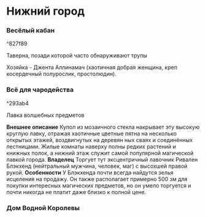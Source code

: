 # Нижний город
### Весёлый кабан

^827f89

Таверна, позади которой часто обнаруживают трупы

Хозяйка - Джента Аллинамач (хаотичная добрая женщина, креп
косердечный полурослик, простолюдин).

### Всё для чародейства

^293ab4

Лавка волшебных предметов

**Внешнее описание**
Купол из мозаичного стекла накрывает эту высокую
круглую лавку, отражая хаотичные цветные пятна на
несколько открытых этажей, воздвигнутых на деревян
ных сваях и соединённых лестницами. Жилые комнаты
наверху полны редких растений и книжных полок,
а нижний этаж служит самой популярной магической
лавкой города. 
**Владелец**
Торгует тут эксцентричный лавочник Ривален Блэкхенд (нейтральный мужчина, человек, маг) с высохшей правой рукой.
**Особенности**
У Блэкхенда почти всегда найдутся зелья исцеления
на продажу. Он также располагает примерно 500 зм
для покупки интересных магических предметов, но он
умело торгуется и почти никогда не платит даже близко
к полной цене.

### Дом Водной Королевы
